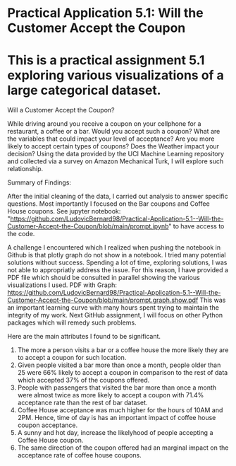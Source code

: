 # Practical Application 5.1: Will the Customer Accept the Coupon
# This is a practical assignment 5.1 exploring various visualizations of a large categorical dataset.

Will a Customer Accept the Coupon?

While driving around you receive a coupon on your cellphone for a restaurant, a coffee or a bar. Would you accept such a coupon? What are the variables that could impact your level of acceptance? Are you more likely to accept certain types of coupons? Does the Weather impact your decision? Using the data provided by the UCI Machine Learning repository and collected via a survey on Amazon Mechanical Turk, I will explore such relationship.

Summary of Findings:

After the initial cleaning of the data, I carried out analysis to answer specific questions. Most importantly I focused on the Bar coupons and Coffee House coupons. See jupyter notebook: "https://github.com/LudovicBernard98/Practical-Application-5.1--Will-the-Customer-Accept-the-Coupon/blob/main/prompt.ipynb" to have access to the code. 

A challenge I encountered which I realized when pushing the notebook in Github is that plotly graph do not show in a notebook. I tried many potential solutions without success. Spending a lot of time, exploring solutions, I was not able to appropriatly address the issue. For this reason, I have provided a PDF file which should be consulted in parallel showing the various visualizations I used. PDF with Graph: https://github.com/LudovicBernard98/Practical-Application-5.1--Will-the-Customer-Accept-the-Coupon/blob/main/prompt.graph.show.pdf
This was an important learning curve with many hours spent trying to maintain the integrity of my work. Next GitHub assignment, I will focus on other Python packages which will remedy such problems.

Here are the main attributes I found to be significant.

1. The more a person visits a bar or a coffee house the more likely they are to accept a coupon for such location. 
2. Given people visited a bar more than once a month, people older than 25 were 66% likely to accept a coupon in comparison to the rest of data which accepted 37% of the coupons offered.
3. People with passengers that visited the bar more than once a month were almost twice as more likely to accept a coupon with 71.4% acceptance rate than the rest of bar dataset.
4. Coffee House acceptance was much higher for  the hours of 10AM and 2PM. Hence, time of day is has an important impact of coffee house coupon acceptance.
5. A sunny and hot day, increase the likelyhood of people accepting a Coffee House coupon.
6. The same direction of the coupon offered had an marginal impact on the acceptance rate of coffee house coupons.

